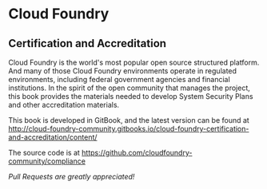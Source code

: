 # Cloud Foundry
## Certification and Accreditation

Cloud Foundry is the world's most popular open source structured platform. And many of those Cloud Foundry environments operate in regulated environments, including federal government agencies and financial institutions. In the spirit of the open community that manages the project, this book provides the materials needed to develop System Security Plans and other accreditation materials.

This book is developed in GitBook, and the latest version can be found at http://cloud-foundry-community.gitbooks.io/cloud-foundry-certification-and-accreditation/content/

The source code is at https://github.com/cloudfoundry-community/compliance 

_Pull Requests are greatly appreciated!_